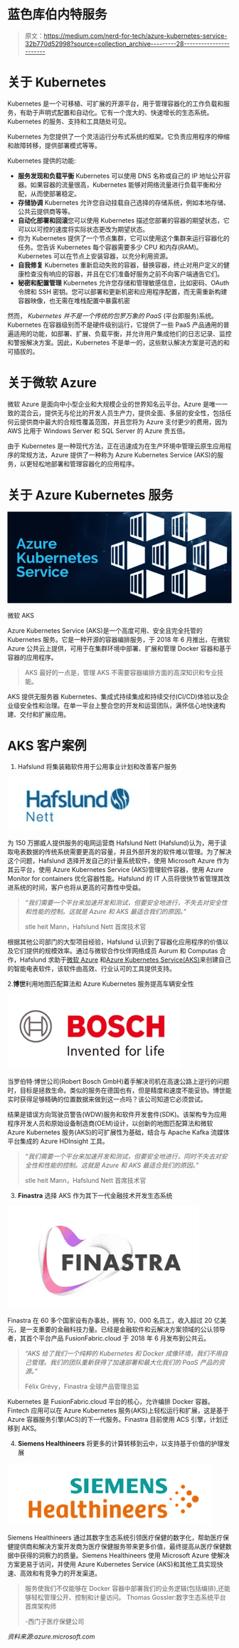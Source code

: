# 蓝色库伯内特服务

> 原文：<https://medium.com/nerd-for-tech/azure-kubernetes-service-32b770d52998?source=collection_archive---------28----------------------->

# 关于 Kubernetes

Kubernetes 是一个可移植、可扩展的开源平台，用于管理容器化的工作负载和服务，有助于声明式配置和自动化。它有一个庞大的、快速增长的生态系统。Kubernetes 的服务、支持和工具随处可见。

Kubernetes 为您提供了一个灵活运行分布式系统的框架。它负责应用程序的伸缩和故障转移，提供部署模式等等。

Kubernetes 提供的功能:

*   **服务发现和负载平衡** Kubernetes 可以使用 DNS 名称或自己的 IP 地址公开容器。如果容器的流量很高，Kubernetes 能够对网络流量进行负载平衡和分配，从而使部署稳定。
*   **存储协调** Kubernetes 允许您自动挂载自己选择的存储系统，例如本地存储、公共云提供商等等。
*   **自动化部署和回滚**您可以使用 Kubernetes 描述您部署的容器的期望状态，它可以以可控的速度将实际状态更改为期望状态。
*   你为 Kubernetes 提供了一个节点集群，它可以使用这个集群来运行容器化的任务。您告诉 Kubernetes 每个容器需要多少 CPU 和内存(RAM)。Kubernetes 可以在节点上安装容器，以充分利用资源。
*   **自我修复** Kubernetes 重新启动失败的容器，替换容器，终止对用户定义的健康检查没有响应的容器，并且在它们准备好服务之前不向客户端通告它们。
*   **秘密和配置管理** Kubernetes 允许您存储和管理敏感信息，比如密码、OAuth 令牌和 SSH 密钥。您可以部署和更新机密和应用程序配置，而无需重新构建容器映像，也无需在堆栈配置中暴露机密

然而， *Kubernetes 并不是一个传统的包罗万象的 PaaS* (平台即服务)系统。Kubernetes 在容器级别而不是硬件级别运行，它提供了一些 PaaS 产品通用的普遍适用的功能，如部署、扩展、负载平衡，并允许用户集成他们的日志记录、监控和警报解决方案。因此，Kubernetes 不是单一的，这些默认解决方案是可选的和可插拔的。

# 关于微软 Azure

微软 Azure 是面向中小型企业和大规模企业的世界知名云平台。Azure 是唯一一致的混合云，提供无与伦比的开发人员生产力，提供全面、多层的安全性，包括任何云提供商中最大的合规性覆盖范围，并且您将为 Azure 支付更少的费用，因为 AWS 比用于 Windows Server 和 SQL Server 的 Azure 贵五倍。

由于 Kubernetes 是一种现代方法，正在迅速成为在生产环境中管理云原生应用程序的常规方法，Azure 提供了一种称为 Azure Kubernetes Service (AKS)的服务，以更轻松地部署和管理容器化的应用程序。

# 关于 Azure Kubernetes 服务

![](img/6e44cc1cdfd9472556fcda4bdd77a50a.png)

微软 AKS

Azure Kubernetes Service (AKS)是一个高度可用、安全且完全托管的 Kubernetes 服务。它是一种开源的容器编排服务，于 2018 年 6 月推出，在微软 Azure 公共云上提供，可用于在集群环境中部署、扩展和管理 Docker 容器和基于容器的应用程序。

> AKS 最好的一点是，管理 AKS 不需要容器编排方面的高深知识和专业技能。

AKS 提供无服务器 Kubernetes、集成式持续集成和持续交付(CI/CD)体验以及企业级安全性和治理。在单一平台上整合您的开发和运营团队，满怀信心地快速构建、交付和扩展应用。

# AKS 客户案例

1.  Hafslund 将集装箱软件用于公用事业计划和改善客户服务

![](img/d6e1f8dbf86899ae0f768179ba852d0b.png)

为 150 万挪威人提供服务的电网运营商 Hafslund Nett (Hafslund)认为，用于读取电表数据的传统系统需要更高的容量，并且外部开发的软件难以管理。为了解决这个问题，Hafslund 选择开发自己的计量系统软件，使用 Microsoft Azure 作为其云平台，使用 Azure Kubernetes Service (AKS)管理软件容器，使用 Azure Monitor for containers 优化容器性能。Hafslund 的 IT 人员将很快节省管理其改进系统的时间，客户也将从更高的可靠性中受益。

> *“我们需要一个平台来加速开发和测试，但要安全地进行，不失去对安全性和性能的控制。这就是 Azure 和 AKS 最适合我们的原因。”*
> 
> stle heit Mann，Hafslund Nett 首席技术官

根据其他公司部门的大型项目经验，Hafslund 认识到了容器化应用程序的价值以及它们提供的规模效率。通过与微软合作伙伴网络成员 Aurum 和 Computas 合作，Hafslund 求助于[微软 Azure](https://azure.microsoft.com/en-us/) 和[Azure Kubernetes Service(AKS)](https://azure.microsoft.com/en-us/services/kubernetes-service/)来创建自己的智能电表软件，该软件由高效、行业认可的工具提供支持。

2.**博世**利用地图匹配算法和 Azure Kubernetes 服务提高车辆安全性

![](img/98e2207075cd149dcf3a6a0cdc68ff0c.png)

当罗伯特·博世公司(Robert Bosch GmbH)着手解决司机在高速公路上逆行的问题时，目标是拯救生命。类似的服务在德国也有，但是精度和速度不能妥协。博世能实时获得足够精确的位置数据来做到这一点吗？该公司知道它必须尝试。

结果是错误方向驾驶员警告(WDW)服务和软件开发套件(SDK)。该架构专为应用程序开发人员和原始设备制造商(OEM)设计，以创新的地图匹配算法和微软 Azure Kubernetes 服务(AKS)的可扩展性为基础，结合与 Apache Kafka 流媒体平台集成的 Azure HDInsight 工具。

> *“我们需要一个平台来加速开发和测试，但要安全地进行，同时不失去对安全性和性能的控制。这就是 Azure 和 AKS 最适合我们的原因。”*
> 
> stle heit Mann，Hafslund Nett 首席技术官

3. **Finastra** 选择 AKS 作为其下一代金融技术开发生态系统

![](img/595c8d3b667317f9517147afba25ccf3.png)

Finastra 在 60 多个国家设有办事处，拥有 10，000 名员工，收入超过 20 亿美元，是一支重要的金融科技力量。已经是金融软件和云解决方案领域的公认领导者，其首个平台产品 FusionFabric.cloud 于 2018 年 6 月发布到公共云。

> *“AKS 给了我们一个纯粹的 Kubernetes 和 Docker 成像环境，我们不用自己管理。我们的团队重新获得了加速部署和最大化我们的 PaaS 产品的资源。”*
> 
> Félix Grévy，Finastra 全球产品管理总监

Kubernetes 是 FusionFabric.cloud 平台的核心，允许编排 Docker 容器。Fintech 应用可以在 Azure Kubernetes 服务(AKS)上轻松运行和扩展，这是基于 Azure 容器服务引擎(ACS)的下一代服务。Finastra 目前使用 ACS 引擎，计划迁移到 AKS。

4. **Siemens Healthineers** 将更多的计算转移到云中，以支持基于价值的护理发展

![](img/8b898df3f8e9560783dcfaf866894e0d.png)

Siemens Healthineers 通过其数字生态系统引领医疗保健的数字化，帮助医疗保健提供商和解决方案开发商为医疗保健服务带来更多价值，最终提高从医疗保健数据中获得的洞察力的质量。Siemens Healthineers 使用 Microsoft Azure 使解决方案更易于访问，并使用 Azure Kubernetes Service (AKS)和其他工具实现快速、高效和有竞争力的开发渠道。

> 服务使我们不仅能够在 Docker 容器中部署我们的业务逻辑(包括编排),还能够轻松管理公开、控制和计量访问。
> Thomas Gossler:数字生态系统平台首席架构师
> 
> -西门子医疗保健公司

*资料来源:azure.microsoft.com*
